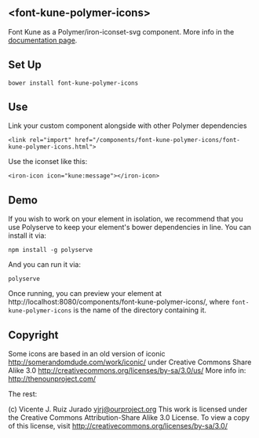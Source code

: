 ## &lt;font-kune-polymer-icons&gt;

Font Kune as a Polymer/iron-iconset-svg component. More info in the [documentation page](https://vjrj.github.io/font-kune-polymer-icons/components/font-kune-polymer-icons/).


## Set Up

    bower install font-kune-polymer-icons

## Use

Link your custom component alongside with other Polymer dependencies

    <link rel="import" href="/components/font-kune-polymer-icons/font-kune-polymer-icons.html">

Use the iconset like this:

    <iron-icon icon="kune:message"></iron-icon>

## Demo

If you wish to work on your element in isolation, we recommend that you use Polyserve to keep your element's bower dependencies in line. You can install it via:

```
npm install -g polyserve
```
And you can run it via:
```
polyserve
```
Once running, you can preview your element at http://localhost:8080/components/font-kune-polymer-icons/, where `font-kune-polymer-icons` is the name of the directory containing it.

## Copyright

Some icons are based in an old version of iconic
http://somerandomdude.com/work/iconic/
under Creative Commons Share Alike 3.0
http://creativecommons.org/licenses/by-sa/3.0/us/
More info in: http://thenounproject.com/

The rest:

(c) Vicente J. Ruiz Jurado <vjrj@ourproject.org>
This work is licensed under the Creative Commons Attribution-Share Alike 3.0
License. To view a copy of this license, visit
http://creativecommons.org/licenses/by-sa/3.0/
